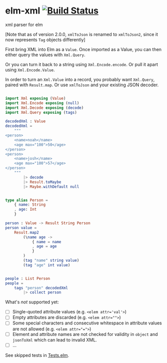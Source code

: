 # elm-xml [![Build Status](https://travis-ci.org/billstclair/elm-xml-eeue56.svg?branch=master)](https://travis-ci.org/billstclair/elm-xml-eeue56)
xml parser for elm

[Note that as of version 2.0.0, `xmlToJson` is renamed to `xmlToJson2`, since it now represents `Tag` objects differently]

First bring XML into Elm as a `Value`. Once imported as a Value, you can then either query the values with `Xml.Query`.

Or you can turn it back to a string using `Xml.Encode.encode`. Or pull it apart using `Xml.Encode.Value`.

In order to turn an `Xml.Value` into a record, you probably want `Xml.Query`, paired with `Result.map`. Or use `xmlToJson` and your existing JSON decoder.

```elm

import Xml exposing (Value)
import Xml.Encode exposing (null)
import Xml.Decode exposing (decode)
import Xml.Query exposing (tags)

decodedXml : Value
decodedXml =
	"""
<person>
	<name>noah</name>
	<age max="100">50</age>
</person>
<person>
	<name>josh</name>
	<age max="100">57</age>
</person>
	"""
		|> decode
		|> Result.toMaybe
		|> Maybe.withDefault null


type alias Person =
	{ name: String
	, age: Int
	}

person : Value -> Result String Person
person value =
    Result.map2
        (\name age ->
            { name = name
            , age = age
            }
        )
        (tag "name" string value)
        (tag "age" int value)


people : List Person
people =
    tags "person" decodedXml
        |> collect person


```

What's *not* supported yet:

- [ ] Single-quoted attribute values (e.g. `<elem attr='val'>`)
- [ ] Empty attributes are discarded (e.g. `<elem attr="">`)
- [ ] Some special characters and consecutive whitespace in attribute values are not allowed (e.g. `<elem attr="=">`)
- [ ] Element and attribute names are not checked for validity in `object` and `jsonToXml` which can lead to invalid XML.
- [ ] …

See skipped tests in [Tests.elm](tests/Tests.elm).
